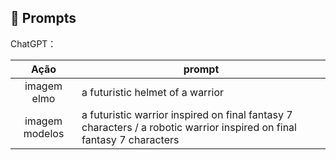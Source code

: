 ## 🧠 Prompts


ChatGPT：

|   Ação   | prompt                                                                                                                                                                                                                                                                         |
| :------: | ------------------------------------------------------------------------------------------------------------------------------------------------------------------------------------------------------------------------------------------------------------------------------ |
|  imagem elmo   | a futuristic helmet of a warrior |
| imagem modelos | a futuristic warrior inspired on final fantasy 7 characters / a robotic warrior inspired on final fantasy 7 characters |